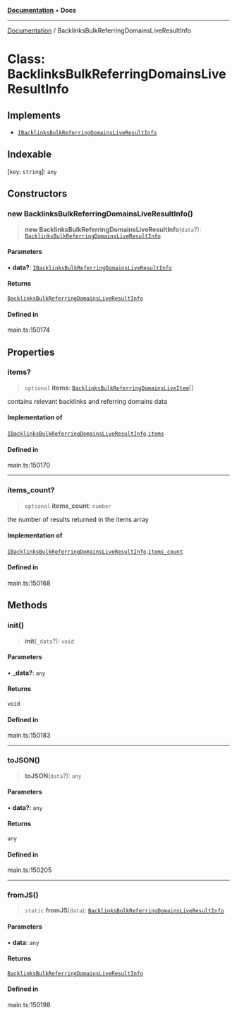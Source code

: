 [**Documentation**](../README.md) • **Docs**

***

[Documentation](../globals.md) / BacklinksBulkReferringDomainsLiveResultInfo

# Class: BacklinksBulkReferringDomainsLiveResultInfo

## Implements

- [`IBacklinksBulkReferringDomainsLiveResultInfo`](../interfaces/IBacklinksBulkReferringDomainsLiveResultInfo.md)

## Indexable

 \[`key`: `string`\]: `any`

## Constructors

### new BacklinksBulkReferringDomainsLiveResultInfo()

> **new BacklinksBulkReferringDomainsLiveResultInfo**(`data`?): [`BacklinksBulkReferringDomainsLiveResultInfo`](BacklinksBulkReferringDomainsLiveResultInfo.md)

#### Parameters

• **data?**: [`IBacklinksBulkReferringDomainsLiveResultInfo`](../interfaces/IBacklinksBulkReferringDomainsLiveResultInfo.md)

#### Returns

[`BacklinksBulkReferringDomainsLiveResultInfo`](BacklinksBulkReferringDomainsLiveResultInfo.md)

#### Defined in

main.ts:150174

## Properties

### items?

> `optional` **items**: [`BacklinksBulkReferringDomainsLiveItem`](BacklinksBulkReferringDomainsLiveItem.md)[]

contains relevant backlinks and referring domains data

#### Implementation of

[`IBacklinksBulkReferringDomainsLiveResultInfo`](../interfaces/IBacklinksBulkReferringDomainsLiveResultInfo.md).[`items`](../interfaces/IBacklinksBulkReferringDomainsLiveResultInfo.md#items)

#### Defined in

main.ts:150170

***

### items\_count?

> `optional` **items\_count**: `number`

the number of results returned in the items array

#### Implementation of

[`IBacklinksBulkReferringDomainsLiveResultInfo`](../interfaces/IBacklinksBulkReferringDomainsLiveResultInfo.md).[`items_count`](../interfaces/IBacklinksBulkReferringDomainsLiveResultInfo.md#items_count)

#### Defined in

main.ts:150168

## Methods

### init()

> **init**(`_data`?): `void`

#### Parameters

• **\_data?**: `any`

#### Returns

`void`

#### Defined in

main.ts:150183

***

### toJSON()

> **toJSON**(`data`?): `any`

#### Parameters

• **data?**: `any`

#### Returns

`any`

#### Defined in

main.ts:150205

***

### fromJS()

> `static` **fromJS**(`data`): [`BacklinksBulkReferringDomainsLiveResultInfo`](BacklinksBulkReferringDomainsLiveResultInfo.md)

#### Parameters

• **data**: `any`

#### Returns

[`BacklinksBulkReferringDomainsLiveResultInfo`](BacklinksBulkReferringDomainsLiveResultInfo.md)

#### Defined in

main.ts:150198

